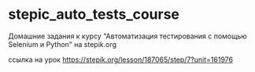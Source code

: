 # stepic_auto_tests_course
Домашние задания к курсу "Автоматизация тестирования с помощью Selenium и Python" на stepik.org

ссылка на урок https://stepik.org/lesson/187065/step/7?unit=161976
